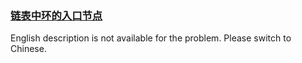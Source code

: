 ### [链表中环的入口节点](https://leetcode.com/problems/c32eOV)

<p>English description is not available for the problem. Please switch to Chinese.</p>
